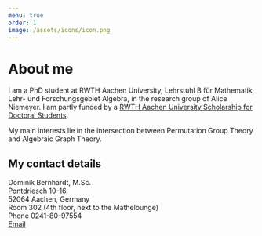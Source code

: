 ```yaml
---
menu: true
order: 1
image: /assets/icons/icon.png
---
```


# About me

I am a PhD student at RWTH Aachen University, Lehrstuhl B für Mathematik, Lehr- und Forschungsgebiet
Algebra, in the research group of Alice Niemeyer. I am partly funded by a
[RWTH Aachen University Scholarship for Doctoral Students](http://www.rwth-aachen.de/cms/root/Studium/Im-Studium/Stipendien-Foerderung/~bgzk/RWTH-Graduiertenfoerderung/?lidx=1).

My main interests lie in the intersection between Permutation Group Theory and Algebraic Graph Theory.

## My contact details  
Dominik Bernhardt, M.Sc.  
   Pontdriesch 10-16,  
   52064 Aachen, Germany  
   Room 302 (4th floor, next to the Mathelounge)  
   Phone 0241-80-97554  
   [Email](mailto:bernhardt@mathb.rwth-aachen.de)
